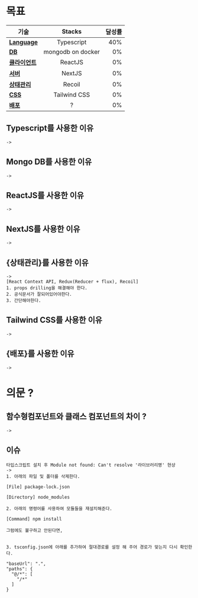 # 목표

기술 | Stacks | 달성률
--|:--:|--:
**<a href="#Language">Language</a>** | Typescript | 40%
**<a href="#DB">DB</a>** | mongodb on docker | 0%
**<a href="#클라이언트">클라이언트</a>** | ReactJS | 0%
**<a href="#서버">서버</a>** | NextJS | 0%
**<a href="#상태관리">상태관리</a>** | Recoil | 0%
**<a href="#CSS">CSS</a>** | Tailwind CSS | 0%
**<a href="#배포">배포</a>** | ? | 0%






## <div id="Language">Typescript를 사용한 이유</div>
```
->
```

## <div id="DB">Mongo DB를 사용한 이유</div>
```
-> 
```
## <div id="클라이언트">ReactJS를 사용한 이유</div>
```
-> 
```
## <div id="서버">NextJS를 사용한 이유</div>
```
-> 
```
## <div id="상태관리">{상태관리}를 사용한 이유</div>
```
-> 
[React Context API, Redux(Reducer + flux), Recoil]
1. props drilling을 해결해야 한다.
2. 공식문서가 잘되어있어야한다.
3. 간단해야한다.
```
## <div id="CSS">Tailwind CSS를 사용한 이유</div>
```
-> 
```
## <div id="배포">{배포}를 사용한 이유</div>
```
-> 
```

# 의문 ?

## 함수형컴포넌트와 클래스 컴포넌트의 차이 ?
```
->
```


## 이슈
```
타입스크립트 설치 후 Module not found: Can't resolve '라이브러리명' 현상
-> 
1. 아래의 파일 및 폴더를 삭제한다.

[File] package-lock.json

[Directory] node_modules 

2. 아래의 명령어를 사용하여 모듈들을 재설치해준다.

[Command] npm install

그럼에도 불구하고 안된다면,


3. tsconfig.json에 아래를 추가하여 절대경로를 설정 해 주어 경로가 맞는지 다시 확인한다.

"baseUrl": ".", 
"paths": {
  "@/*": [  
    "/*"
  ]
}

```